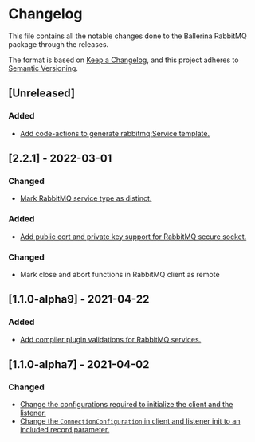 # Changelog
This file contains all the notable changes done to the Ballerina RabbitMQ package through the releases.

The format is based on [Keep a Changelog](https://keepachangelog.com/en/1.0.0/), and this project adheres to [Semantic Versioning](https://semver.org/spec/v2.0.0.html).

## [Unreleased]

### Added
- [Add code-actions to generate rabbitmq:Service template.](https://github.com/ballerina-platform/ballerina-standard-library/issues/2770)

## [2.2.1] - 2022-03-01

### Changed
- [Mark RabbitMQ service type as distinct.](https://github.com/ballerina-platform/ballerina-standard-library/issues/2398)

### Added
- [Add public cert and private key support for RabbitMQ secure socket.](https://github.com/ballerina-platform/ballerina-standard-library/issues/1470)

### Changed
- Mark close and abort functions in RabbitMQ client as remote 

## [1.1.0-alpha9] - 2021-04-22

### Added
- [Add compiler plugin validations for RabbitMQ services.](https://github.com/ballerina-platform/ballerina-standard-library/issues/1236)

## [1.1.0-alpha7] - 2021-04-02

### Changed
- [Change the configurations required to initialize the client and the listener.](https://github.com/ballerina-platform/ballerina-standard-library/issues/1178)
- [Change the `ConnectionConfiguration` in client and listener init to an included record parameter.](https://github.com/ballerina-platform/ballerina-standard-library/issues/1178)
